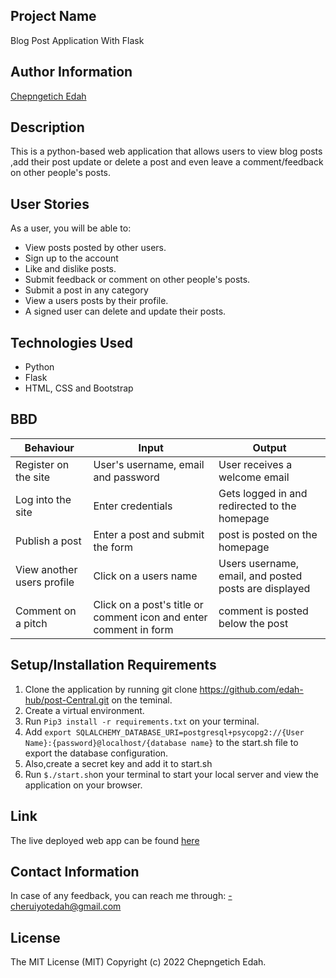 ## Project Name

Blog Post Application With Flask

## Author Information

<a href="https://github.com/edah-hub">Chepngetich Edah</a>

## Description

This is a python-based web application that allows users to view blog posts ,add their post update or delete a post and even leave a comment/feedback on other people's posts.

## User Stories

As a user, you will be able to:

  <ul>
  <li>View posts posted by other users.</li>
  <li>Sign up to the account</li>
  <li>Like and dislike posts. </li>
  <li>Submit feedback or comment on other people's posts.</li>
  <li>Submit a post in any category</li>
  <li>View a users posts by their profile.</li>
  <li>A signed user can delete and update their posts.</li>
  </ul>

## Technologies Used

<ul>
<li>Python</li>
<li>Flask</li>
<li>HTML, CSS and Bootstrap</li>

</ul>

## BBD

| Behaviour                  | Input                                                              | Output                                                  |
| -------------------------- | ------------------------------------------------------------------ | ------------------------------------------------------- |
| Register on the site       | User's username, email and password                                | User receives a welcome email                           |
| Log into the site          | Enter credentials                                                  | Gets logged in and redirected to the homepage           |
| Publish a post            | Enter a post and submit the form                                  | post is posted on the homepage                         |
| View another users profile | Click on a users name                                              | Users username, email, and posted posts are displayed |
| Comment on a pitch         | Click on a post's title or comment icon and enter comment in form | comment is posted below the post                       |

## Setup/Installation Requirements

1. Clone the application by running git clone https://github.com/edah-hub/post-Central.git on the teminal.
2. Create a virtual environment.
3. Run `Pip3 install -r requirements.txt` on your terminal.
4. Add `export SQLALCHEMY_DATABASE_URI=postgresql+psycopg2://{User Name}:{password}@localhost/{database name}` to the start.sh file to export the database configuration.
5. Also,create a secret key and add it to start.sh
6. Run `$./start.sh`on your terminal to start your local server and view the application on your browser.

## Link

The live deployed web app can be found <a href="#">here</a>

## Contact Information

In case of any feedback, you can reach me through: -cheruiyotedah@gmail.com

## License

The MIT License (MIT) Copyright (c) 2022 Chepngetich Edah.
